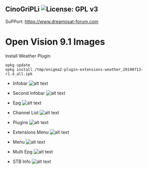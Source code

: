 ## CinoGriPLi  ![License: GPL v3](https://img.shields.io/badge/License-GPLv3-blue.svg)
SuPPort: https://www.dreamosat-forum.com

# Open Vision 9.1 Images


Install Weather Plugin

```
opkg update
opkg install /tmp/enigma2-plugin-extensions-weather_20190713-r1.4_all.ipk
```

* Infobar
![alt text](https://i.postimg.cc/NfMP15zS/infobar.jpg)

* Second Infobar
![alt text](https://i.postimg.cc/9MhnTb6Y/s-infobar.jpg)

* Epg
![alt text](https://i.postimg.cc/2jTKb42n/tekl-epg.jpg)

* Channel List
![alt text](https://i.postimg.cc/Kc6BmDyk/kanal-list.jpg)

* Plugins
![alt text](https://i.postimg.cc/QN9cLnvZ/eklentiler.jpg)

* Extensions Menu
![alt text](https://i.postimg.cc/pyM23d4r/eklenti-menu.jpg)

* Menu
![alt text](https://i.postimg.cc/6qvWHZHF/menu.jpg)

* Multi Epg
![alt text](https://i.postimg.cc/tJRvvTC1/mult-epg.jpg)

* STB Info
![alt text](https://i.postimg.cc/43f3Jmdh/info.jpg)
